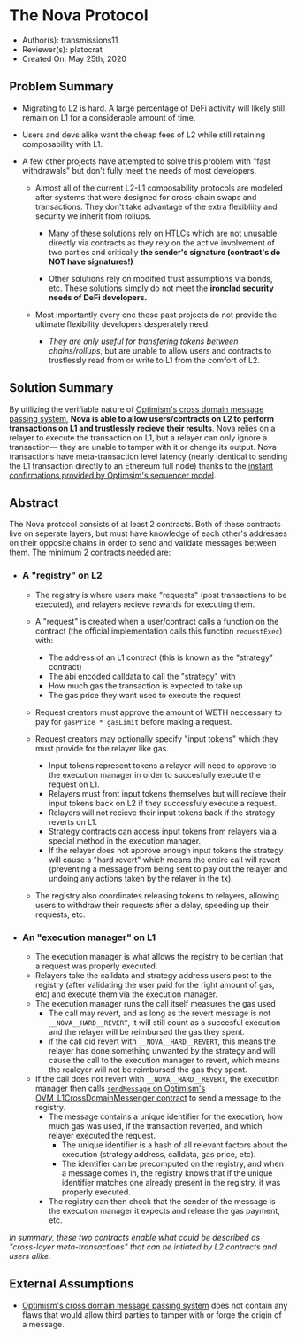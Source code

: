 # The Nova Protocol

- Author(s): transmissions11
- Reviewer(s): platocrat
- Created On: May 25th, 2020

## Problem Summary

- Migrating to L2 is hard. A large percentage of DeFi activity will likely still remain on L1 for a considerable amount of time. 
- Users and devs alike want the cheap fees of L2 while still retaining composability with L1. 

- A few other projects have attempted to solve this problem with "fast withdrawals" but don't fully meet the needs of most developers.
  - Almost all of the current L2-L1 composability protocols are modeled after systems that were designed for cross-chain swaps and transactions. They don't take advantage of the extra flexibliity and security we inherit from rollups.

    - Many of these solutions rely on [HTLCs](https://www.youtube.com/watch?v=qUAyW4pdooA) which are not unusable directly via contracts as they rely on the active involvement of two parties and critically **the sender's signature (contract's do NOT have signatures!)**
   
    - Other solutions rely on modified trust assumptions via bonds, etc. These solutions simply do not meet the **ironclad security needs of DeFi developers.**

  - Most importantly every one these past projects do not provide the ultimate flexibility developers desperately need. 
    - _They are only useful for transfering tokens between chains/rollups_, but are unable to allow users and contracts to trustlessly read from or write to L1 from the comfort of L2.

## Solution Summary

By utilizing the verifiable nature of [Optimism's cross domain message passing system](https://community.optimism.io/docs/developers/bridging.html#understanding-contract-calls), **Nova is able to allow users/contracts on L2 to perform transactions on L1 and trustlessly recieve their results**. Nova relies on a relayer to execute the transaction on L1, but a relayer can only ignore a transaction— they are unable to tamper with it or change its output. Nova transactions have meta-transaction level latency (nearly identical to sending the L1 transaction directly to an Ethereum full node) thanks to the [instant confirmations provided by Optimsim's sequencer model](https://research.paradigm.xyz/rollups).

## Abstract

The Nova protocol consists of at least 2 contracts. Both of these contracts live on seperate layers, but must have knowledge of each other's addresses on their opposite chains in order to send and validate messages between them. The minimum 2 contracts needed are:

- ### A "registry" **on L2**

  - The registry is where users make "requests" (post transactions to be executed), and relayers recieve rewards for executing them. 
  - A "request" is created when a user/contract calls a function on the contract (the official implementation calls this function `requestExec`) with:
    - The address of an L1 contract (this is known as the "strategy" contract)
    - The abi encoded calldata to call the "strategy" with
    - How much gas the transaction is expected to take up 
    - The gas price they want used to execute the request
  - Request creators must approve the amount of WETH neccessary to pay for `gasPrice * gasLimit` before making a request. 
  - Request creators may optionally specify "input tokens" which they must provide for the relayer like gas.
    - Input tokens represent tokens a relayer will need to approve to the execution manager in order to succesfully execute the request on L1. 
    - Relayers must front input tokens themselves but will recieve their input tokens back on L2 if they successfuly execute a request.
    - Relayers will not recieve their input tokens back if the strategy reverts on L1.
    - Strategy contracts can access input tokens from relayers via a special method in the execution manager.
    - If the relayer does not approve enough input tokens the strategy will cause a "hard revert" which means the entire call will revert (preventing a message from being sent to pay out the relayer and undoing any actions taken by the relayer in the tx).

  - The registry also coordinates releasing tokens to relayers, allowing users to withdraw their requests after a delay, speeding up their requests, etc. 

- ### An "execution manager" **on L1**

  - The execution manager is what allows the registry to be certian that a request was properly executed. 
  - Relayers take the calldata and strategy address users post to the registry (after validating the user paid for the right amount of gas, etc) and execute them via the execution manager. 
  - The execution manager runs the call itself measures the gas used 
    - The call may revert, and as long as the revert message is not `__NOVA__HARD__REVERT`, it will still count as a succesful execution and the relayer will be reimbursed the gas they spent.
    - if the call did revert with `__NOVA__HARD__REVERT`, this means the relayer has done something unwanted by the strategy and will cause the call to the execution manager to revert, which means the realeyer will not be reimbursed the gas they spent.
  - If the call does not revert with `__NOVA__HARD__REVERT`, the execution manager then calls [`sendMessage` on Optimism's OVM_L1CrossDomainMessenger contract](https://community.optimism.io/docs/developers/bridging.html#understanding-contract-calls) to send a message to the registry. 
    - The message contains a unique identifier for the execution, how much gas was used, if the transaction reverted, and which relayer executed the request. 
      - The unique identifier is a hash of all relevant factors about the execution (strategy address, calldata, gas price, etc). 
      - The identifier can be precomputed on the registry, and when a message comes in, the registry knows that if the unique identifier matches one already present in the registry, it was properly executed. 
    - The registry can then check that the sender of the message is the execution manager it expects and release the gas payment, etc. 

_In summary, these two contracts enable what could be described as "cross-layer meta-transactions" that can be intiated by L2 contracts and users alike._

## External Assumptions

- [Optimism's cross domain message passing system](https://community.optimism.io/docs/developers/bridging.html#understanding-contract-calls) does not contain any flaws that would allow third parties to tamper with or forge the origin of a message. 
